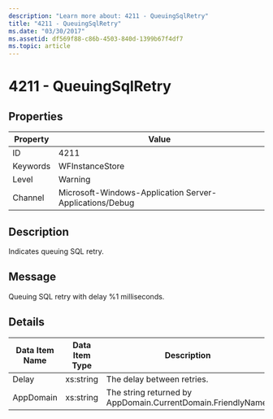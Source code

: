 ```yaml
---
description: "Learn more about: 4211 - QueuingSqlRetry"
title: "4211 - QueuingSqlRetry"
ms.date: "03/30/2017"
ms.assetid: df569f88-c86b-4503-840d-1399b67f4df7
ms.topic: article
---
```

# 4211 - QueuingSqlRetry

## Properties

| Property | Value |
| - | - |
|ID|4211|  
|Keywords|WFInstanceStore|  
|Level|Warning|  
|Channel|Microsoft-Windows-Application Server-Applications/Debug|  
  
## Description  

 Indicates queuing SQL retry.  
  
## Message  

 Queuing SQL retry with delay %1 milliseconds.  
  
## Details  
  
|Data Item Name|Data Item Type|Description|  
|--------------------|--------------------|-----------------|  
|Delay|xs:string|The delay between retries.|  
|AppDomain|xs:string|The string returned by AppDomain.CurrentDomain.FriendlyName.|

